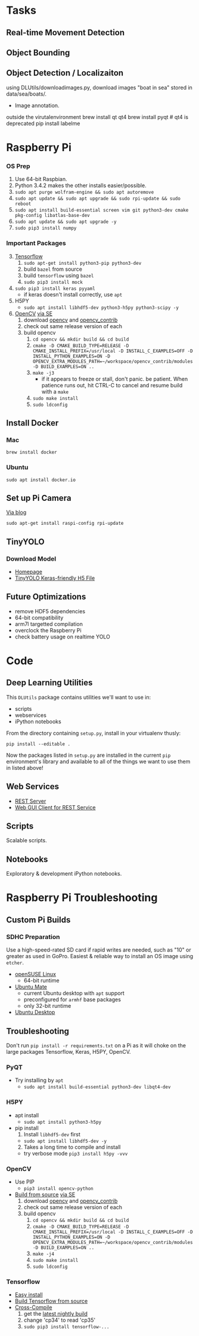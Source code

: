# Tasks

## Real-time Movement Detection

## Object Bounding

## Object Detection / Localizaiton

using DLUtils/downloadimages.py, download images "boat in sea"
stored in data/sea/boats/.

* Image annotation.

outside the virutalenvironment
brew install qt qt4 
brew install pyqt  # qt4 is deprecated
pip install labelme

# Raspberry Pi

### OS Prep

  1. Use 64-bit Raspbian. 
  2. Python 3.4.2 makes the other installs easier/possible.
  3. `sudo apt purge wolfram-engine && sudo apt autoremove`
  3. `sudo apt update && sudo apt upgrade && sudo rpi-update && sudo reboot`
  4. `sudo apt install build-essential screen vim git python3-dev cmake pkg-config libatlas-base-dev`
  5. `sudo apt update && sudo apt upgrade -y`
  6. `sudo pip3 install numpy`

### Important Packages

  3. [Tensorflow](https://github.com/samjabrahams/tensorflow-on-raspberry-pi/blob/master/GUIDE.md)
      1. `sudo apt-get install python3-pip python3-dev`
      2. build `bazel` from source
      3. build `tensorflow` using `bazel`
      5. `sudo pip3 install mock`
  4. `sudo pip3 install keras pyyaml`
      * if keras doesn't install correctly, use `apt`
  6. H5PY
      * `sudo apt install libhdf5-dev python3-h5py python3-scipy -y`
  7. [OpenCV](https://opencv.org) [via SE](https://raspberrypi.stackexchange.com/questions/69169/how-to-install-opencv-on-raspberry-pi-3-in-raspbian-jessie)
      1. download [opencv](https://github.com/opencv) and [opencv_contrib](https://github.com/opencv/opencv_contrib)
      2. check out same release version of each
      3. build opencv
          1. `cd opencv && mkdir build && cd build`
          2. `cmake -D CMAKE_BUILD_TYPE=RELEASE -D CMAKE_INSTALL_PREFIX=/usr/local -D INSTALL_C_EXAMPLES=OFF -D INSTALL_PYTHON_EXAMPLES=ON -D OPENCV_EXTRA_MODULES_PATH=~/workspace/opencv_contrib/modules -D BUILD_EXAMPLES=ON ..`
          3. `make -j3`
              * if it appears to freeze or stall, don't panic. be patient. When patience runs out, hit CTRL-C to cancel and resume build with a `make`
          4. `sudo make install`
          5. `sudo ldconfig`


## Install Docker
### Mac

    brew install docker


### Ubuntu

    sudo apt install docker.io


## Set up Pi Camera

[Via blog](https://larrylisky.com/2016/11/24/enabling-raspberry-pi-camera-v2-under-ubuntu-mate/)

    sudo apt-get install raspi-config rpi-update

## TinyYOLO

### Download Model

  * [Homepage](https://pjreddie.com/darknet/yolo/)
  * [TinyYOLO Keras-friendly H5 File](https://drive.google.com/open?id=1zm4diNjmf1-MOwFTQ8QhPrBSpQHJ1JM5)


## Future Optimizations

  * remove HDF5 dependencies
  * 64-bit compatibility
  * arm7l targetted compilation
  * overclock the Raspberry Pi
  * check battery usage on realtime YOLO


# Code

## Deep Learning Utilities

This `DLUtils` package contains utilities we'll want to use in:

  * scripts
  * webservices
  * iPython notebooks

From the directory containing `setup.py`, install in your virtualenv thusly:

    pip install --editable .

Now the packages listed in `setup.py` are installed in the current `pip` environment's library and available to all of the things we want to use them in listed above!

## Web Services

  * [REST Server](webservices/rest_server/README.md)
  * [Web GUI Client for REST Service](webservices/webui/README.md)

## Scripts

Scalable scripts.


## Notebooks

Exploratory & development iPython notebooks.

# Raspberry Pi Troubleshooting

## Custom Pi Builds

### SDHC Preparation

Use a high-speed-rated SD card if rapid writes are needed, such as "10" or greater as used in GoPro.
Easiest & reliable way to install an OS image using `etcher`.

  * [openSUSE Linux](https://en.opensuse.org/HCL:Raspberry_Pi3)
    * 64-bit runtime
  * [Ubuntu Mate](https://ubuntu-mate.org/raspberry-pi/)
    - current Ubuntu desktop with `apt` support
    - preconfigured for `armhf` base packages
    * only 32-bit runtime
  * [Ubuntu Desktop](https://www.ubuntu.com/download)


## Troubleshooting

Don't run `pip install -r requirements.txt` on a Pi as it will choke on the large packages Tensorflow, Keras, H5PY, OpenCV.

### PyQT

  * Try installing by `apt`
    * `sudo apt install build-essential python3-dev libqt4-dev`

### H5PY

  * apt install
    * `sudo apt install python3-h5py`
  * pip install
    1. Install `libhdf5-dev` first
      * `sudo apt install libhdf5-dev -y`
    2. Takes a long time to compile and install
      * try verbose mode `pip3 install h5py -vvv`

### OpenCV

  * Use PIP
    * `pip3 install opencv-python`
  * [Build from source](https://opencv.org) [via SE](https://raspberrypi.stackexchange.com/questions/69169/how-to-install-opencv-on-raspberry-pi-3-in-raspbian-jessie)
      1. download [opencv](https://github.com/opencv) and [opencv_contrib](https://github.com/opencv/opencv_contrib)
      2. check out same release version of each
      3. build opencv
          1. `cd opencv && mkdir build && cd build`
          2. `cmake -D CMAKE_BUILD_TYPE=RELEASE -D CMAKE_INSTALL_PREFIX=/usr/local -D INSTALL_C_EXAMPLES=OFF -D INSTALL_PYTHON_EXAMPLES=ON -D OPENCV_EXTRA_MODULES_PATH=~/workspace/opencv_contrib/modules -D BUILD_EXAMPLES=ON ..`
          3. `make -j4`
          4. `sudo make install`
          5. `sudo ldconfig`

### Tensorflow

  * [Easy install](https://github.com/samjabrahams/tensorflow-on-raspberry-pi)
  * [Build Tensorflow from source](https://www.tensorflow.org/install/install_sources)
  * [Cross-Compile](https://petewarden.com/2017/08/20/cross-compiling-tensorflow-for-the-raspberry-pi/)
    1. get the [latest nightly build](http://ci.tensorflow.org/view/Nightly/job/nightly-pi-zero-python3/lastSuccessfulBuild/artifact/output-artifacts/)
    2. change 'cp34' to read 'cp35'
    3. `sudo pip3 install tensorflow-...`